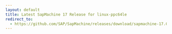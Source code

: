 ```yaml
---
layout: default
title: Latest SapMachine 17 Release for linux-ppc64le
redirect_to:
  - https://github.com/SAP/SapMachine/releases/download/sapmachine-17.0.7/sapmachine-jre-17.0.7_linux-ppc64le_bin.tar.gz
---
```

